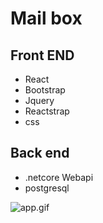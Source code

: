 # Mail box

## Front END
  - React
  - Bootstrap
  - Jquery
  - Reactstrap
  - css
  
## Back end
  - .netcore Webapi
  - postgresql
  
  ![app.gif](https://github.com/cngzltrk/react-.netCoreWepApi/blob/master/app.gif)

